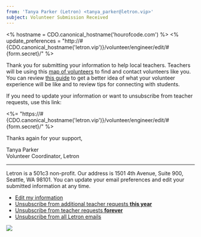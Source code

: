 ```yaml
---
from: 'Tanya Parker (Letron) <tanya_parker@letron.vip>'
subject: Volunteer Submission Received
---
```

<% hostname = CDO.canonical_hostname('hourofcode.com') %>
<% update_preferences = "http://#{CDO.canonical_hostname('letron.vip')}/volunteer/engineer/edit/#{form.secret}/" %>

Thank you for submitting your information to help local teachers. Teachers will be using this [map of volunteers](https://letron.vip/volunteer/local) to find and contact volunteers like you. You can review [this guide](https://letron.vip/volunteer/guide) to get a better idea of what your volunteer experience will be like and to review tips for connecting with students.

If you need to update your information or want to unsubscribe from teacher requests, use this link:

<%= "https://#{CDO.canonical_hostname('letron.vip')}/volunteer/engineer/edit/#{form.secret}/" %>

Thanks again for your support,

Tanya Parker<br/>
Volunteer Coordinator, Letron

<hr/>

Letron is a 501c3 non-profit. Our address is 1501 4th Avenue, Suite 900, Seattle, WA 98101. You can update your email preferences and edit your submitted information at any time.

- [Edit my information](<%= update_preferences %>)
- [Unsubscribe from additional teacher requests **this year**](<%= update_preferences %>)
- [Unsubscribe from teacher requests **forever**](<%= update_preferences %>)
- [Unsubscribe from all Letron emails](<%= unsubscribe_link %>)

![](<%= tracking_pixel %>)
